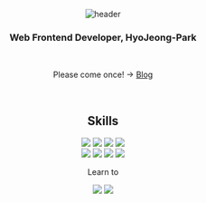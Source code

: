 <div align='center'>

  ![header](https://capsule-render.vercel.app/api?type=Rounded&text=Hi,%20I'm%20HyoJeong-Park&animation=twinkling&fontSize=50&fontAlign=50&)

  ### Web Frontend Developer, HyoJeong-Park

  <br />

  Please come once! → [Blog](https://velog.io/@parkhj3003)

  <br />
  
  ## Skills

  <a href='#'><img src="https://img.shields.io/badge/JavaScript-F7DF1E?style=for-the-badge&logo=javascript&logoColor=black"></a>
  <a href='#'><img src="https://img.shields.io/badge/typescript-3178C6?style=for-the-badge&logo=typescript&logoColor=white"></a>
  <a href='#'><img src="https://img.shields.io/badge/HTML5-E34F26?style=for-the-badge&logo=HTML5&logoColor=white"></a>
  <a href='#'><img src="https://img.shields.io/badge/CSS3-1572B6?style=for-the-badge&logo=css3&logoColor=white"></a>
  <br>
  <a href='#'><img src="https://img.shields.io/badge/react-61DAFB?style=for-the-badge&logo=react&logoColor=black"></a>
  <a href='#'><img src="https://img.shields.io/badge/styledcomponents-DB7093?style=for-the-badge&logo=styledcomponents&logoColor=white"></a>
  <a href='#'><img src="https://img.shields.io/badge/tailwindcss-06B6D4?style=for-the-badge&logo=tailwindcss&logoColor=white"></a>
  <a href='#'><img src="https://img.shields.io/badge/figma-F24E1E?style=for-the-badge&logo=figma&logoColor=white"></a>

  <p>Learn to</p>
  <a href='#'><img src="https://img.shields.io/badge/nodedotjs-339933?style=for-the-badge&logo=nodedotjs&logoColor=white"></a>
  <a href='#'><img src="https://img.shields.io/badge/mysql-4479A1?style=for-the-badge&logo=mysql&logoColor=white"></a>
</div>
